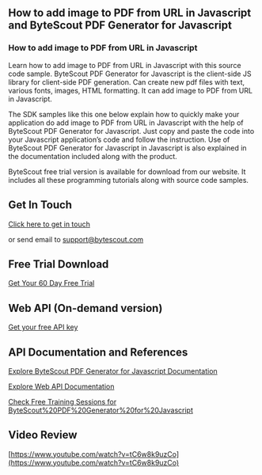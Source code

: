 ## How to add image to PDF from URL in Javascript and ByteScout PDF Generator for Javascript

### How to add image to PDF from URL in Javascript

Learn how to add image to PDF from URL in Javascript with this source code sample. ByteScout PDF Generator for Javascript is the client-side JS library for client-side PDF generation. Can create new pdf files with text, various fonts, images, HTML formatting. It can add image to PDF from URL in Javascript.

The SDK samples like this one below explain how to quickly make your application do add image to PDF from URL in Javascript with the help of ByteScout PDF Generator for Javascript. Just copy and paste the code into your Javascript application’s code and follow the instruction. Use of ByteScout PDF Generator for Javascript in Javascript is also explained in the documentation included along with the product.

ByteScout free trial version is available for download from our website. It includes all these programming tutorials along with source code samples.

## Get In Touch

[Click here to get in touch](https://bytescout.zendesk.com/hc/en-us/requests/new?subject=ByteScout%20PDF%20Generator%20for%20Javascript%20Question)

or send email to [support@bytescout.com](mailto:support@bytescout.com?subject=ByteScout%20PDF%20Generator%20for%20Javascript%20Question) 

## Free Trial Download

[Get Your 60 Day Free Trial](https://bytescout.com/download/web-installer?utm_source=github-readme)

## Web API (On-demand version)

[Get your free API key](https://pdf.co/documentation/api?utm_source=github-readme)

## API Documentation and References

[Explore ByteScout PDF Generator for Javascript Documentation](https://bytescout.com/documentation/index.html?utm_source=github-readme)

[Explore Web API Documentation](https://pdf.co/documentation/api?utm_source=github-readme)

[Check Free Training Sessions for ByteScout%20PDF%20Generator%20for%20Javascript](https://academy.bytescout.com/)

## Video Review

[https://www.youtube.com/watch?v=tC6w8k9uzCo](https://www.youtube.com/watch?v=tC6w8k9uzCo)
